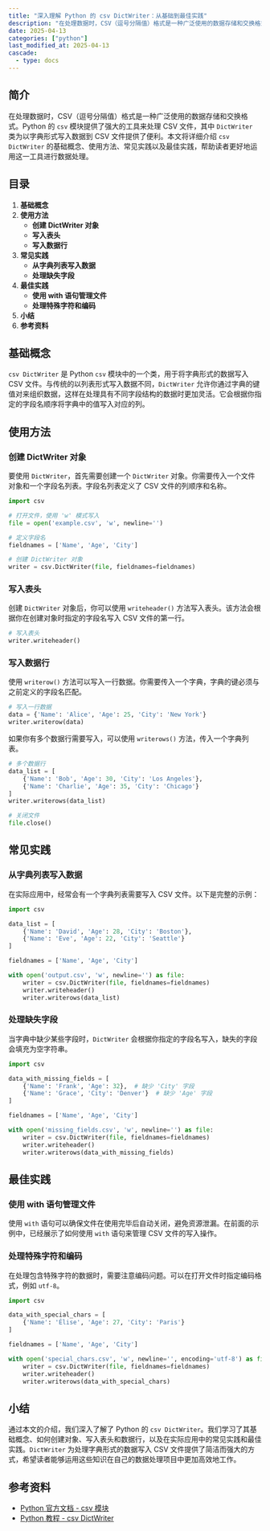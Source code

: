 ```yaml
---
title: "深入理解 Python 的 csv DictWriter：从基础到最佳实践"
description: "在处理数据时，CSV（逗号分隔值）格式是一种广泛使用的数据存储和交换格式。Python 的 `csv` 模块提供了强大的工具来处理 CSV 文件，其中 `DictWriter` 类为以字典形式写入数据到 CSV 文件提供了便利。本文将详细介绍 `csv DictWriter` 的基础概念、使用方法、常见实践以及最佳实践，帮助读者更好地运用这一工具进行数据处理。"
date: 2025-04-13
categories: ["python"]
last_modified_at: 2025-04-13
cascade:
  - type: docs
---
```



## 简介
在处理数据时，CSV（逗号分隔值）格式是一种广泛使用的数据存储和交换格式。Python 的 `csv` 模块提供了强大的工具来处理 CSV 文件，其中 `DictWriter` 类为以字典形式写入数据到 CSV 文件提供了便利。本文将详细介绍 `csv DictWriter` 的基础概念、使用方法、常见实践以及最佳实践，帮助读者更好地运用这一工具进行数据处理。

<!-- more -->
## 目录
1. **基础概念**
2. **使用方法**
    - **创建 DictWriter 对象**
    - **写入表头**
    - **写入数据行**
3. **常见实践**
    - **从字典列表写入数据**
    - **处理缺失字段**
4. **最佳实践**
    - **使用 with 语句管理文件**
    - **处理特殊字符和编码**
5. **小结**
6. **参考资料**

## 基础概念
`csv DictWriter` 是 Python `csv` 模块中的一个类，用于将字典形式的数据写入 CSV 文件。与传统的以列表形式写入数据不同，`DictWriter` 允许你通过字典的键值对来组织数据，这样在处理具有不同字段结构的数据时更加灵活。它会根据你指定的字段名顺序将字典中的值写入对应的列。

## 使用方法

### 创建 DictWriter 对象
要使用 `DictWriter`，首先需要创建一个 `DictWriter` 对象。你需要传入一个文件对象和一个字段名列表。字段名列表定义了 CSV 文件的列顺序和名称。

```python
import csv

# 打开文件，使用 'w' 模式写入
file = open('example.csv', 'w', newline='')

# 定义字段名
fieldnames = ['Name', 'Age', 'City']

# 创建 DictWriter 对象
writer = csv.DictWriter(file, fieldnames=fieldnames)
```

### 写入表头
创建 `DictWriter` 对象后，你可以使用 `writeheader()` 方法写入表头。该方法会根据你在创建对象时指定的字段名写入 CSV 文件的第一行。

```python
# 写入表头
writer.writeheader()
```

### 写入数据行
使用 `writerow()` 方法可以写入一行数据。你需要传入一个字典，字典的键必须与之前定义的字段名匹配。

```python
# 写入一行数据
data = {'Name': 'Alice', 'Age': 25, 'City': 'New York'}
writer.writerow(data)
```

如果你有多个数据行需要写入，可以使用 `writerows()` 方法，传入一个字典列表。

```python
# 多个数据行
data_list = [
    {'Name': 'Bob', 'Age': 30, 'City': 'Los Angeles'},
    {'Name': 'Charlie', 'Age': 35, 'City': 'Chicago'}
]
writer.writerows(data_list)

# 关闭文件
file.close()
```

## 常见实践

### 从字典列表写入数据
在实际应用中，经常会有一个字典列表需要写入 CSV 文件。以下是完整的示例：

```python
import csv

data_list = [
    {'Name': 'David', 'Age': 28, 'City': 'Boston'},
    {'Name': 'Eve', 'Age': 22, 'City': 'Seattle'}
]

fieldnames = ['Name', 'Age', 'City']

with open('output.csv', 'w', newline='') as file:
    writer = csv.DictWriter(file, fieldnames=fieldnames)
    writer.writeheader()
    writer.writerows(data_list)
```

### 处理缺失字段
当字典中缺少某些字段时，`DictWriter` 会根据你指定的字段名写入，缺失的字段会填充为空字符串。

```python
import csv

data_with_missing_fields = [
    {'Name': 'Frank', 'Age': 32},  # 缺少 'City' 字段
    {'Name': 'Grace', 'City': 'Denver'}  # 缺少 'Age' 字段
]

fieldnames = ['Name', 'Age', 'City']

with open('missing_fields.csv', 'w', newline='') as file:
    writer = csv.DictWriter(file, fieldnames=fieldnames)
    writer.writeheader()
    writer.writerows(data_with_missing_fields)
```

## 最佳实践

### 使用 with 语句管理文件
使用 `with` 语句可以确保文件在使用完毕后自动关闭，避免资源泄漏。在前面的示例中，已经展示了如何使用 `with` 语句来管理 CSV 文件的写入操作。

### 处理特殊字符和编码
在处理包含特殊字符的数据时，需要注意编码问题。可以在打开文件时指定编码格式，例如 `utf-8`。

```python
import csv

data_with_special_chars = [
    {'Name': 'Élise', 'Age': 27, 'City': 'Paris'}
]

fieldnames = ['Name', 'Age', 'City']

with open('special_chars.csv', 'w', newline='', encoding='utf-8') as file:
    writer = csv.DictWriter(file, fieldnames=fieldnames)
    writer.writeheader()
    writer.writerows(data_with_special_chars)
```

## 小结
通过本文的介绍，我们深入了解了 Python 的 `csv DictWriter`。我们学习了其基础概念、如何创建对象、写入表头和数据行，以及在实际应用中的常见实践和最佳实践。`DictWriter` 为处理字典形式的数据写入 CSV 文件提供了简洁而强大的方式，希望读者能够运用这些知识在自己的数据处理项目中更加高效地工作。

## 参考资料
- [Python 官方文档 - csv 模块](https://docs.python.org/3/library/csv.html)
- [Python 教程 - csv DictWriter](https://www.tutorialspoint.com/python3/python3_csv_file.htm)